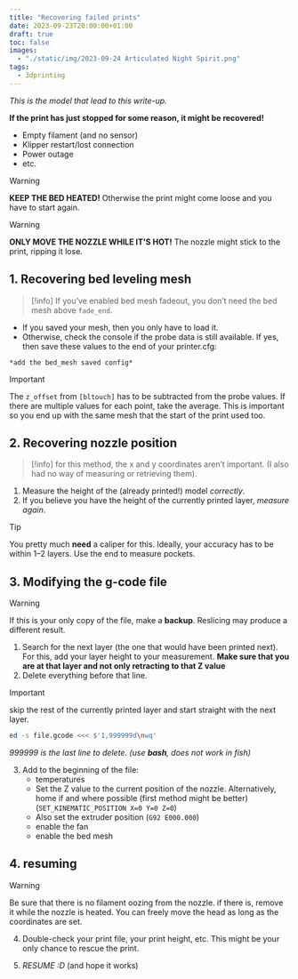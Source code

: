 ```yaml
---
title: "Recovering failed prints"
date: 2023-09-23T20:00:00+01:00
draft: true
toc: false
images:
  - "./static/img/2023-09-24 Articulated Night Spirit.png"
tags:
  - 3dprinting
---
```


*This is the model that lead to this write-up.*

**If the print has just stopped for some reason, it might be recovered!**

- Empty filament (and no sensor)
- Klipper restart/lost connection
- Power outage
- etc.

> [!warning]
> **KEEP THE BED HEATED!**
> Otherwise the print might come loose and you have to start again.

> [!warning]
> **ONLY MOVE THE NOZZLE WHILE IT'S HOT!**
> The nozzle might stick to the print, ripping it lose.

## 1. Recovering bed leveling mesh

> [!info]
> If you’ve enabled bed mesh fadeout, you don’t need the bed mesh above `fade_end`.

- If you saved your mesh, then you only have to load it.
- Otherwise, check the console if the probe data is still available. If yes, then save these values to the end of your printer.cfg:
```
*add the bed_mesh saved config*
```

> [!important]
> The `z_offset` from `[bltouch]` has to be subtracted from the probe values. If there are multiple values for each point, take the average.
> This is important so you end up with the same mesh that the start of the print used too.

## 2. Recovering nozzle position

> [!info]
> for this method, the x and y coordinates aren’t important. (I also had no way of measuring or retrieving them).

1. Measure the height of the (already printed!) model *correctly*.
2. If you believe you have the height of the currently printed layer, *measure again*.

> [!tip]
> You pretty much **need** a caliper for this. Ideally, your accuracy has to be within 1–2 layers.
> Use the end to measure pockets.
## 3. Modifying the g-code file

> [!warning]
> If this is your only copy of the file, make a **backup**. Reslicing may produce a different result.

1. Search for the next layer (the one that would have been printed next). For this, add your layer height to your measurement. **Make sure that you are at that layer and not only retracting to that Z value**
2. Delete everything before that line.

> [!important]
> skip the rest of the currently printed layer and start straight with the next layer.
```bash
ed -s file.gcode <<< $'1,999999d\nwq'
```
*999999 is the last line to delete. (use **bash**, does not work in fish)*


3. Add to the beginning of the file:
	- temperatures
	- Set the Z value to the current position of the nozzle. Alternatively, home if and where possible (first method might be better) (`SET_KINEMATIC_POSITION X=0 Y=0 Z=0`)
	- Also set the extruder position (`G92 E000.000`)
	- enable the fan
	- enable the bed mesh

## 4. resuming

> [!warning]
> Be sure that there is no filament oozing from the nozzle. if there is, remove it while the nozzle is heated. You can freely move the head as long as the coordinates are set.

4. Double-check your print file, your print height, etc. This might be your only chance to rescue the print.

5. *RESUME :D* (and hope it works)
